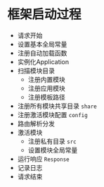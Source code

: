 # 框架启动过程

- 请求开始
- 设置基本全局常量
- 注册自动加载函数
- 实例化Application
- 扫描模块目录
    - 注册内置模块
    - 注册应用模块
    - 注册模板路径
- 注册所有模块共享目录 `share`
- 注册激活模块配置 `config`
- 路由解析分发
- 激活模块
    - 注册私有目录 `src`
    - 设置模块全局常量
- 运行响应 `Response`
- 记录日志
- 请求结束